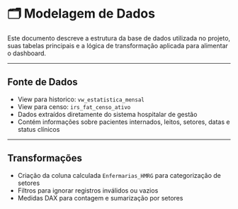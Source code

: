 # 🗂️ Modelagem de Dados

Este documento descreve a estrutura da base de dados utilizada no projeto, suas tabelas principais e a lógica de transformação aplicada para alimentar o dashboard.

---

## Fonte de Dados

- View para historico: `vw_estatistica_mensal`
- View para censo: `irs_fat_censo_ativo`
- Dados extraídos diretamente do sistema hospitalar de gestão
- Contém informações sobre pacientes internados, leitos, setores, datas e status clínicos

---

## Transformações

- Criação da coluna calculada `Enfermarias_HMRG` para categorização de setores
- Filtros para ignorar registros inválidos ou vazios
- Medidas DAX para contagem e sumarização por setores
